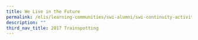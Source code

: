 ```yaml
---
title: We Live in the Future
permalink: /elis/learning-communities/swi-alumni/swi-continuity-activities/we-live-in-the-future/
description: ""
third_nav_title: 2017 Trainspotting
---
```

